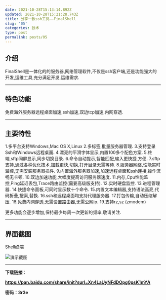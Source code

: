 ```yaml
---
date: 2021-10-28T15:13:14.892Z
updated: 2021-10-28T15:21:28.743Z
title: 分享一款ssh工具——FinalShell
slug: '05'
categories: 技术
type: post
permalink: posts/05
---
```



## 介绍

FinalShell是一体化的的服务器,网络管理软件,不仅是ssh客户端,还是功能强大的开发,运维工具,充分满足开发,运维需求.

***

## 特色功能

免费海外服务器远程桌面加速,ssh加速,双边tcp加速,内网穿透.

***

## 主要特性

1.多平台支持Windows,Mac OS X,Linux
2.多标签,批量服务器管理.
3.支持登录Ssh和Windows远程桌面.
4.漂亮的平滑字体显示,内置100多个配色方案.
5.终端,sftp同屏显示,同步切换目录.
6.命令自动提示,智能匹配,输入更快捷,方便.
7.sftp支持,通过各种优化技术,加载更快,切换,打开目录无需等待.
8.服务器网络,性能实时监控,无需安装服务器插件.
9.内置海外服务器加速,加速远程桌面和ssh连接,操作流畅无卡顿.
10.双边加速功能,大幅度提高访问服务器速度.
11.内存,Cpu性能监控,Ping延迟丢包,Trace路由监控(需要高级版支持).
12.实时硬盘监控.
13.进程管理器.
14.快捷命令面板,可同时显示数十个命令.
15.内置文本编辑器,支持语法高亮,代码折叠,搜索,替换.
16.ssh和远程桌面均支持代理服务器.
17.打包传输,自动压缩解压.
18.免费内网穿透,无需设置路由器,无需公网ip.
19.支持rz,sz (zmodem)

更多功能会逐步增加,保持最少每周一次更新的频率,敬请关注.

***

## 界面截图

Shell终端

![演示截图](https://pic.imgdb.cn/item/617abfee2ab3f51d9141836b.jpg)

***

**下载链接：**

**https://pan.baidu.com/share/init?surl=Xn4LaUyNFdDOpg0psK1mYA**

**密码：3r3e**